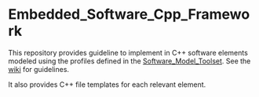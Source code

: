 # Embedded_Software_Cpp_Framework

This repository provides guideline to implement in C++ software elements modeled using the profiles defined in the [Software_Model_Toolset](https://github.com/HomeMadeRobots/Software_Model_Toolset). See the [wiki](https://github.com/HomeMadeRobots/Embedded_Software_Cpp_Framework/wiki) for guidelines.

It also provides C++ file templates for each relevant element.
